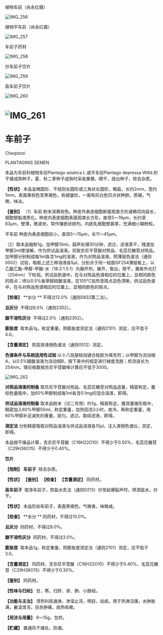 植物车前（尚永红摄）

![IMG_256](/medicine-image/che-qian-zi/1.png)

植物平车前（尚永红摄）

![IMG_257](/medicine-image/che-qian-zi/2.png)

车前子药材

![IMG_258](/medicine-image/che-qian-zi/3.png)

炒车前子饮片

![IMG_259](/medicine-image/che-qian-zi/4.png)

盐车前子饮片

![IMG_260](/medicine-image/che-qian-zi/5.png)

# ![IMG_261](/medicine-image/che-qian-zi/6.png)

# ****车前子****

Cheqiɑnzi

PLANTAGINIS SEMEN

本品为车前科植物车前Plantago asiatica L.或平车前Plantago depressa Willd.的干燥成熟种子。夏、秋二季种子成熟时采收果穗，晒干，搓出种子，除去杂质。

**【性状】** 本品呈椭圆形、不规则长圆形或三角状长圆形，略扁，长约2mm，宽约1mm。表面黄棕色至黑褐色，有细皱纹，一面有灰白色凹点状种脐。质硬。气微，味淡。

**【鉴别】** （1）车前 粉末深黄棕色。种皮外表皮细胞断面观类方形或略切向延长，细胞壁黏液质化。种皮内表皮细胞表面观类长方形，直径5～19μm，长约至83μm，壁薄，微波状，常作镶嵌状排列。内胚乳细胞壁甚厚，充满细小糊粉粒。

平车前 种皮内表皮细胞较小，直径5～15μm，长11～45μm。

（2）取本品粗粉1g，加甲醇10ml，超声处理30分钟，滤过，滤液蒸干，残渣加甲醇2ml使溶解，作为供试品溶液。另取京尼平苷酸对照品、毛蕊花糖苷对照品，加甲醇分别制成每1ml各含1mg的溶液，作为对照品溶液。照薄层色谱法（通则0502）试验，吸取上述三种溶液各5μl，分别点于同一硅胶GF254薄层板上，以乙酸乙酯-甲醇-甲酸-水（18:2:1.5:1）为展开剂，展开，取出，晾干，置紫外光灯（254nm）下检视。供试品色谱中，在与对照品色谱相应的位置上，显相同颜色的斑点；喷以0.5\%香草醛硫酸溶液，在105℃加热至斑点显色清晰，供试品色谱中，在与对照品色谱相应的位置上，显相同颜色的斑点。

**【检查】** **水分 ** 不得过12.0\%（通则0832第二法）。

**总灰分**  不得过6.0\%（通则2302）。

**酸不溶性灰分**  不得过2.0\%（通则2302）。

**膨胀度**  取本品1g，称定重量，照膨胀度测定法（通则2101）测定，应不低于4.0。

**【含量测定】** 照高效液相色谱法（通则0512）测定。

**色谱条件与系统适用性试验** 以十八烷基硅烷键合硅胶为填充剂；以甲醇为流动相A，以0.5\%醋酸溶液为流动相B，按下表中的规定进行梯度洗脱；检测波长为254nm。理论板数按京尼平苷酸峰计算应不低于3000。

![IMG_262](/medicine-image/che-qian-zi/7.png)

**对照品溶液的制备** 取京尼平苷酸对照品、毛蕊花糖苷对照品适量，精密称定，置棕色量瓶中，加60\%甲醇制成每1ml各含0.1mg的混合溶液，即得。

**供试品溶液的制备** 取本品粉末（过二号筛）约1g，精密称定，置具塞锥形瓶中，精密加入60\%甲醇50ml，称定重量，加热回流2小时，放冷，再称定重量，用60\%甲醇补足减失的重量，摇匀，滤过，取续滤液，即得。

**测定法** 分别精密吸取对照品溶液与供试品溶液各10μl，注入液相色谱仪，测定，即得。

本品按干燥品计算，含京尼平苷酸（C16H22O10）不得少于0.50\%，毛蕊花糖苷（C29H36O15）不得少于0.40\%。

**饮片**

**【炮制】** **车前子**  除去杂质。

**【性状】** **【鉴别】** **【检查】** **【含量测定】** 同药材。

**盐车前子**  取净车前子，照盐水炙法（通则0213）炒至起爆裂声时，喷洒盐水，炒干。

**【性状】** 本品形如车前子，表面黑褐色。气微香，味微咸。

**【检查】** **水分 ** 同药材，不得过10.0\%。

**总灰分**  同药材，不得过9.0\%。

**酸不溶性灰分**  同药材，不得过3.0\%。

**膨胀度**  取本品1g，称定重量，照膨胀度测定法（通则2101）测定，应不低于3.0。

**【含量测定】** 同药材，含京尼平苷酸（C16H22O10）不得少于0.40\%，毛蕊花糖苷（C29H36O15）不得少于0.30\%。

**【鉴别】** 同药材。

**【性味与归经】** 甘，寒。归肝、肾、肺、小肠经。

**【功能与主治】** 清热利尿通淋，渗湿止泻，明目，祛痰。用于热淋涩痛，水肿胀满，暑湿泄泻，目赤肿痛，痰热咳嗽。

**【用法与用量】** 9～15g，包煎。

**【贮藏】** 置通风干燥处，防潮。